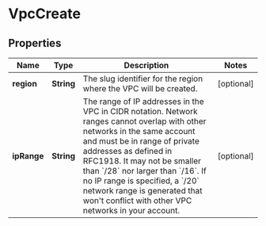 

# VpcCreate


## Properties

| Name | Type | Description | Notes |
|------------ | ------------- | ------------- | -------------|
|**region** | **String** | The slug identifier for the region where the VPC will be created. |  [optional] |
|**ipRange** | **String** | The range of IP addresses in the VPC in CIDR notation. Network ranges cannot overlap with other networks in the same account and must be in range of private addresses as defined in RFC1918. It may not be smaller than &#x60;/28&#x60; nor larger than &#x60;/16&#x60;. If no IP range is specified, a &#x60;/20&#x60; network range is generated that won&#39;t conflict with other VPC networks in your account. |  [optional] |



